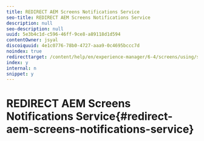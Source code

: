 ```yaml
---
title: REDIRECT AEM Screens Notifications Service
seo-title: REDIRECT AEM Screens Notifications Service
description: null
seo-description: null
uuid: 5e3b4c1d-c596-46ff-9ce8-a89118d1d594
contentOwner: jsyal
discoiquuid: 4e1c0776-78b0-4727-aaa9-0c4695bccc7d
noindex: true
redirecttarget: /content/help/en/experience-manager/6-4/screens/using/screens-notifications-service
index: y
internal: n
snippet: y
---
```


# REDIRECT AEM Screens Notifications Service{#redirect-aem-screens-notifications-service}

